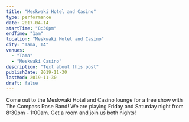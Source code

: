 ```yaml
---
title: "Meskwaki Hotel and Casino"
type: performance
date: 2017-04-14
startTime: "8:30pm"
endTime: "1am"
location: "Meskwaki Hotel and Casino"
city: "Tama, IA"
venues:
  - "Tama"
  - "Meskwaki Casino"
description: "Text about this post"
publishDate: 2019-11-30
lastMod: 2019-11-30
draft: false
---
```


Come out to the Meskwaki Hotel and Casino lounge for a free show with The Compass Rose Band! We are playing Friday and Saturday night from 8:30pm - 1:00am. Get a room and join us both nights!
